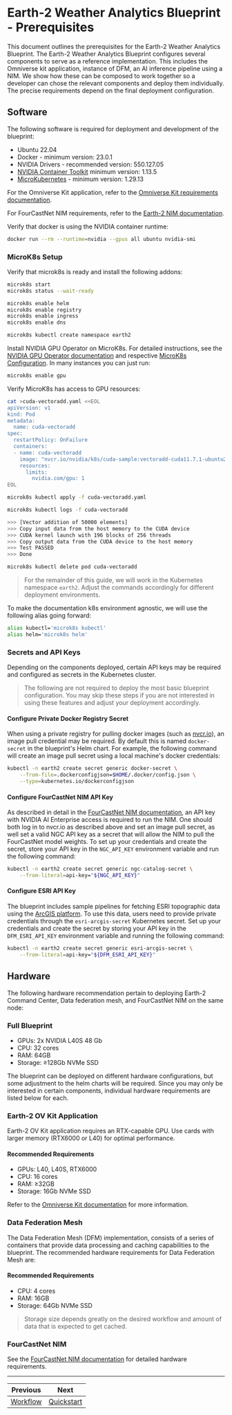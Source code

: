 # Earth-2 Weather Analytics Blueprint - Prerequisites

This document outlines the prerequisites for the Earth-2 Weather Analytics Blueprint.
The Earth-2 Weather Analytics Blueprint configures several components to serve as a reference implementation. This includes the Omniverse kit application, instance of DFM, an AI inference pipeline using a NIM. We show how these can be composed to work together so a developer can chose the relevant components and deploy them individually. 
The precise requirements depend on the final deployment configuration.

## Software

The following software is required for deployment and development of the blueprint:

- Ubuntu 22.04
- Docker - minimum version: 23.0.1
- NVIDIA Drivers - recommended version: 550.127.05
- [NVIDIA Container Toolkit](https://docs.nvidia.com/datacenter/cloud-native/container-toolkit/install-guide.html)
  minimum version: 1.13.5
- [MicroKubernetes](https://microk8s.io/) - minimum version: 1.29.13

For the Omniverse Kit application, refer to the
[Omniverse Kit requirements documentation](https://docs.omniverse.nvidia.com/embedded-web-viewer/latest/common/technical-requirements.html).

For FourCastNet NIM requirements, refer to the
[Earth-2 NIM documentation](https://docs.nvidia.com/nim/earth-2/fourcastnet/latest/prerequisites.html).

Verify that docker is using the NVIDIA container runtime:

```bash
docker run --rm --runtime=nvidia --gpus all ubuntu nvidia-smi
```

### MicroK8s Setup

Verify that microk8s is ready and install the following addons:

```bash
microk8s start
microk8s status --wait-ready

microk8s enable helm
microk8s enable registry
microk8s enable ingress
microk8s enable dns

microk8s kubectl create namespace earth2
```

Install NVIDIA GPU Operator on MicroK8s. For detailed instructions, see the
[NVIDIA GPU Operator documentation](https://docs.nvidia.com/datacenter/cloud-native/gpu-operator/latest/getting-started.html#procedure)
and respective [MicroK8s Configuration](https://docs.nvidia.com/datacenter/cloud-native/gpu-operator/latest/getting-started.html#microk8s).
In many instances you can just run:

```bash
microk8s enable gpu
```

Verify MicroK8s has access to GPU resources:

```bash
cat >cuda-vectoradd.yaml <<EOL
apiVersion: v1
kind: Pod
metadata:
  name: cuda-vectoradd
spec:
  restartPolicy: OnFailure
  containers:
  - name: cuda-vectoradd
    image: "nvcr.io/nvidia/k8s/cuda-sample:vectoradd-cuda11.7.1-ubuntu20.04"
    resources:
      limits:
        nvidia.com/gpu: 1
EOL
```

```bash
microk8s kubectl apply -f cuda-vectoradd.yaml
```

```bash
microk8s kubectl logs -f cuda-vectoradd

>>> [Vector addition of 50000 elements]
>>> Copy input data from the host memory to the CUDA device
>>> CUDA kernel launch with 196 blocks of 256 threads
>>> Copy output data from the CUDA device to the host memory
>>> Test PASSED
>>> Done
```

```bash
microk8s kubectl delete pod cuda-vectoradd
```

> For the remainder of this guide, we will work in the Kubernetes namespace `earth2`.
> Adjust the commands accordingly for different deployment environments.

To make the documentation k8s environment agnostic, we will use the following alias
going forward:

```bash
alias kubectl='microk8s kubectl'
alias helm='microk8s helm'
```

### Secrets and API Keys

Depending on the components deployed, certain API keys may be required and configured as
secrets in the Kubernetes cluster.

> The following are not required to deploy the most basic blueprint configuration.
> You may skip these steps if you are not interested in using these features
> and adjust your deployment accordingly.

#### Configure Private Docker Registry Secret

When using a private registry for pulling docker images (such as
[nvcr.io](https://docs.nvidia.com/launchpad/ai/base-command-coe/latest/bc-coe-docker-basics-step-02.html)),
an image pull credential may be required.
By default this is named `docker-secret` in the blueprint's Helm chart.
For example, the following command will create an image pull secret using a local
machine's docker credentials:

```bash
kubectl -n earth2 create secret generic docker-secret \
    --from-file=.dockerconfigjson=$HOME/.docker/config.json \
    --type=kubernetes.io/dockerconfigjson
```

#### Configure FourCastNet NIM API Key

As described in detail in the [FourCastNet NIM documentation](https://docs.nvidia.com/nim/earth-2/fourcastnet/latest/prerequisites.html#ngc-account),
an API key with NVIDIA AI Enterprise access is required to run the NIM.
One should both log in to nvcr.io as described above and set an image pull secret, as
well set a valid NGC API key as a secret that will allow the NIM to pull the FourCastNet
model weights.
To set up your credentials and create the secret, store your API key in the
`NGC_API_KEY` environment variable and run the following command:

```bash
kubectl -n earth2 create secret generic ngc-catalog-secret \
    --from-literal=api-key="${NGC_API_KEY}"
```

#### Configure ESRI API Key

The blueprint includes sample pipelines for fetching ESRI topographic data using the
[ArcGIS platform](https://www.esri.com/en-us/arcgis/geospatial-platform/overview).
To use this data, users need to provide private credentials through the
`esri-arcgis-secret` Kubernetes secret.
Set up your credentials and create the secret by storing your API key in the
`DFM_ESRI_API_KEY` environment variable and running the following command:

```bash
kubectl -n earth2 create secret generic esri-arcgis-secret \
    --from-literal=api-key="${DFM_ESRI_API_KEY}"
```

## Hardware

The following hardware recommendation pertain to deploying Earth-2 Command Center, Data
federation mesh, and FourCastNet NIM on the same node:

### Full Blueprint

- GPUs: 2x NVIDIA L40S 48 Gb
- CPU: 32 cores
- RAM: 64GB
- Storage: ≥128Gb NVMe SSD

The blueprint can be deployed on different hardware configurations, but some adjustment
to the helm charts will be required.
Since you may only be interested in certain components, individual hardware
requirements are listed below for each.

### Earth-2 OV Kit Application

Earth-2 OV Kit application requires an RTX-capable GPU. Use cards with larger memory
(RTX6000 or L40) for optimal performance.

#### Recommended Requirements

- GPUs: L40, L40S, RTX6000
- CPU: 16 cores
- RAM: ≥32GB
- Storage: 16Gb NVMe SSD

Refer to the [Omniverse Kit documentation](https://docs.omniverse.nvidia.com/embedded-web-viewer/latest/common/technical-requirements.html)
for more information.

### Data Federation Mesh

The Data Federation Mesh (DFM) implementation, consists of a series of
containers that provide data processing and caching capabilities to the blueprint.
The recommended hardware requirements for Data Federation Mesh are:

#### Recommended Requirements

- CPU: 4 cores
- RAM: 16GB
- Storage: 64Gb NVMe SSD

> Storage size depends greatly on the desired workflow and amount of data that is expected
> to get cached.

### FourCastNet NIM

See the [FourCastNet NIM documentation](https://docs.nvidia.com/nim/earth-2/fourcastnet/latest/prerequisites.html#hardware-support)
for detailed hardware requirements.

<!-- Footer Navigation -->
---
<div align="center">

| Previous | Next |
|:---------:|:-----:|
| [Workflow](./00_workflow.md) | [Quickstart](./02_quickstart.md) |

</div>
